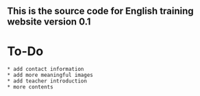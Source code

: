 ## This is the source code for English training website version 0.1

# To-Do

	* add contact information
	* add more meaningful images
	* add teacher introduction
	* more contents

